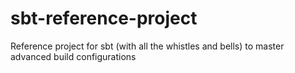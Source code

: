 sbt-reference-project
=====================

Reference project for sbt (with all the whistles and bells) to master advanced build configurations
